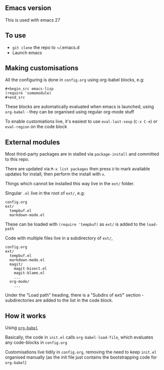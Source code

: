 ## Emacs version

This is used with emacs 27

## To use

- `git clone` the repo to ~/.emacs.d
- Launch emacs

## Making customisations

All the configuring is done in `config.org` using org-babel blocks, e.g:

    #+begin_src emacs-lisp
    (require 'somemodule)
    #+end_src

These blocks are automatically evaluated when emacs is launched, using
`org-babel` - they can be organised using regular org-mode stuff

To enable customiations live, it's easiest to use `eval-last-sexp`
(`C-x C-e`) or `eval-region` on the code block

## External modules

Most third-party packages are in stalled via `package-install` and
committed to this repo.

There are updated via `M-x list packages` then press `U` to mark
available updates for install, then perform the install with `x`.

Things which cannot be installed this way live in the `ext/` folder.

Singular `.el` live in the root of `ext/`, e.g:

    config.org
    ext/
      tempbuf.el
      markdown-mode.el

These can be loaded with `(require 'tempbuf)` as `ext/` is added to
the `load-path`

Code with multiple files live in a subdirectory of `ext/`,

    config.org
    ext/
      tempbuf.el
      markdown-mode.el
      magit/
        magit-bisect.el
        magit-blame.el
        ...
      org-mode/
        ...

Under the "Load path" heading, there is a "Subdirs of ext/" section -
subdirectories are added to the list in the code block.

## How it works

Using [`org-babel`](http://orgmode.org/worg/org-contrib/babel/intro.html)

Basically, the code in `init.el` calls `org-babel-load-file`, which
evaluates any code-blocks in `config.org`

Customisations live tidily in `config.org`, removing the need to keep
`init.el` organised manually (as the init file just contains the
bootstrapping code for `org-babel`)
